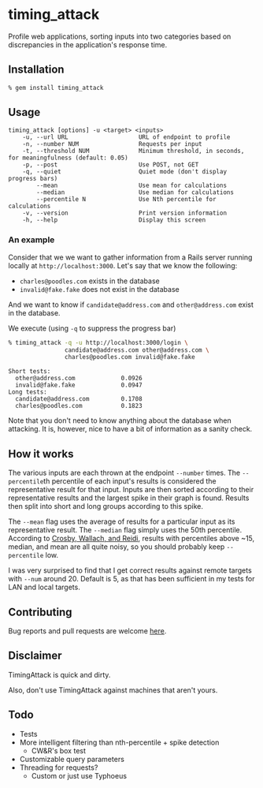# timing_attack

Profile web applications, sorting inputs into two categories based on
discrepancies in the application's response time.

## Installation

```bash
% gem install timing_attack
```

## Usage

```
timing_attack [options] -u <target> <inputs>
    -u, --url URL                    URL of endpoint to profile
    -n, --number NUM                 Requests per input
    -t, --threshold NUM              Minimum threshold, in seconds, for meaningfulness (default: 0.05)
    -p, --post                       Use POST, not GET
    -q, --quiet                      Quiet mode (don't display progress bars)
        --mean                       Use mean for calculations
        --median                     Use median for calculations
        --percentile N               Use Nth percentile for calculations
    -v, --version                    Print version information
    -h, --help                       Display this screen
```

### An example

Consider that we we want to gather information from a Rails server running
locally at `http://localhost:3000`.  Let's say that we know the following:
* `charles@poodles.com` exists in the database
* `invalid@fake.fake` does not exist in the database

And we want to know if `candidate@address.com` and `other@address.com` exist in
the database.

We execute (using `-q` to suppress the progress bar)
```bash
% timing_attack -q -u http://localhost:3000/login \
                candidate@address.com other@address.com \
                charles@poodles.com invalid@fake.fake
```
```
Short tests:
  other@address.com             0.0926
  invalid@fake.fake             0.0947
Long tests:
  candidate@address.com         0.1708
  charles@poodles.com           0.1823
```

Note that you don't need to know anything about the database when attacking.  It
is, however, nice to have a bit of information as a sanity check.

## How it works

The various inputs are each thrown at the endpoint `--number` times.  The
`--percentile`th percentile of each input's results is considered the
representative result for that input.  Inputs are then sorted according to
their representative results and the largest spike in their graph is found.
Results then split into short and long groups according to this spike.

The `--mean` flag uses the average of results for a particular input as its
representative result.  The `--median` flag simply uses the 50th percentile.
According to [Crosby, Wallach, and
Reidi](https://www.cs.rice.edu/~dwallach/pub/crosby-timing2009.pdf), results
with percentiles above ~15, median, and mean are all quite noisy, so you should
probably keep `--percentile` low.

I was very surprised to find that I get correct results against remote targets
with `--num` around 20.  Default is 5, as that has been sufficient in my tests
for LAN and local targets.

## Contributing

Bug reports and pull requests are welcome [here](https://github.com/ffleming/timing_attack).

## Disclaimer

TimingAttack is quick and dirty.

Also, don't use TimingAttack against machines that aren't yours.

## Todo
* Tests
* More intelligent filtering than nth-percentile + spike detection
  * CW&R's box test
* Customizable query parameters
* Threading for requests?
  * Custom or just use Typhoeus
